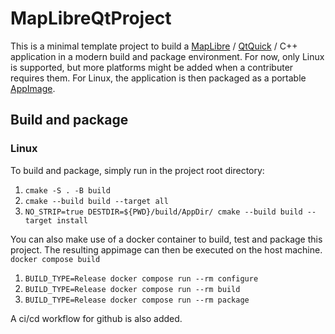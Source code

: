 # MapLibreQtProject

This is a minimal template project to build a [MapLibre](https://maplibre.org/) / [QtQuick](https://wiki.qt.io/Qt_Quick) / C++ application in a modern build and package environment. For now, only Linux is supported, but more platforms might be added when a contributer requires them. For Linux, the application is then packaged as a portable [AppImage](https://appimage.org/).

## Build and package
### Linux
To build and package, simply run in the project root directory:
1. `cmake -S . -B build`
2. `cmake --build build --target all`
3. `NO_STRIP=true DESTDIR=${PWD}/build/AppDir/ cmake --build build --target install`

You can also make use of a docker container to build, test and package this project. The resulting appimage can then be executed on the host machine. \
`docker compose build`
1. `BUILD_TYPE=Release docker compose run --rm configure`
2. `BUILD_TYPE=Release docker compose run --rm build`
3. `BUILD_TYPE=Release docker compose run --rm package`

A ci/cd workflow for github is also added.